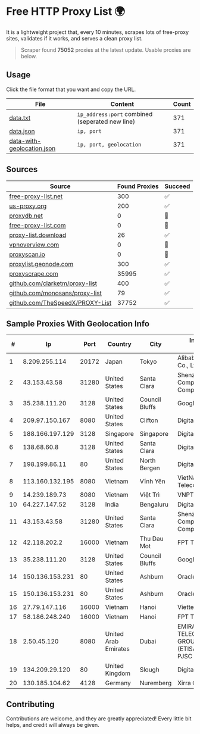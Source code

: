 
# Free HTTP Proxy List 🌍

It is a lightweight project that, every 10 minutes, scrapes lots of free-proxy sites, validates if it works, and serves a clean proxy list.


> Scraper found **75052** proxies at the latest update. Usable proxies are below.

## Usage

Click the file format that you want and copy the URL.


|File|Content|Count|
|----|-------|-----|
|[data.txt](https://raw.githubusercontent.com/themiralay/Proxy-List-World/master/data.txt)|`ip_address:port` combined (seperated new line)|371|
|[data.json](https://raw.githubusercontent.com/themiralay/Proxy-List-World/master/data.json)|`ip, port`|371|
|[data-with-geolocation.json](https://raw.githubusercontent.com/themiralay/Proxy-List-World/master/data-with-geolocation.json)|`ip, port, geolocation`|371|

## Sources

|Source|Found Proxies|Succeed|
|------|-------------|-------|
|[free-proxy-list.net](https://free-proxy-list.net)|300|✅|
|[us-proxy.org](https://www.us-proxy.org)|200|✅|
|[proxydb.net](http://proxydb.net)|0|🚫|
|[free-proxy-list.com](https://free-proxy-list.com/?page=&port=&type%5B%5D=http&type%5B%5D=https&up_time=0&search=Search)|0|🚫|
|[proxy-list.download](https://www.proxy-list.download/HTTP)|26|✅|
|[vpnoverview.com](https://vpnoverview.com/privacy/anonymous-browsing/free-proxy-servers)|0|🚫|
|[proxyscan.io](https://www.proxyscan.io)|0|🚫|
|[proxylist.geonode.com](https://proxylist.geonode.com/api/proxy-list?limit=300&page=1&sort_by=lastChecked&sort_type=desc&protocols=http,https)|300|✅|
|[proxyscrape.com](https://api.proxyscrape.com/v2/?request=displayproxies&protocol=http&timeout=10000&country=all&ssl=all&anonymity=all)|35995|✅|
|[github.com/clarketm/proxy-list](https://raw.githubusercontent.com/clarketm/proxy-list/master/proxy-list-raw.txt)|400|✅|
|[github.com/monosans/proxy-list](https://raw.githubusercontent.com/monosans/proxy-list/main/proxies/http.txt)|79|✅|
|[github.com/TheSpeedX/PROXY-List](https://raw.githubusercontent.com/TheSpeedX/PROXY-List/master/http.txt)|37752|✅|


## Sample Proxies With Geolocation Info

|#|Ip|Port|Country|City|Internet Service Provider|
|-|--|----|-------|----|-------------------------|
|1|8.209.255.114|20172|Japan|Tokyo|Alibaba (US) Technology Co., Ltd.|
|2|43.153.43.58|31280|United States|Santa Clara|Shenzhen Tencent Computer Systems Company Limited|
|3|35.238.111.20|3128|United States|Council Bluffs|Google LLC|
|4|209.97.150.167|8080|United States|Clifton|DigitalOcean, LLC|
|5|188.166.197.129|3128|Singapore|Singapore|DigitalOcean, LLC|
|6|138.68.60.8|3128|United States|Santa Clara|DigitalOcean, LLC|
|7|198.199.86.11|80|United States|North Bergen|DigitalOcean, LLC|
|8|113.160.132.195|8080|Vietnam|Vĩnh Yên|VietNam Post and Telecom Corporation|
|9|14.239.189.73|8080|Vietnam|Việt Trì|VNPT|
|10|64.227.147.52|3128|India|Bengaluru|DigitalOcean, LLC|
|11|43.153.43.58|31280|United States|Santa Clara|Shenzhen Tencent Computer Systems Company Limited|
|12|42.118.202.2|16000|Vietnam|Thu Dau Mot|FPT Telecom Company|
|13|35.238.111.20|3128|United States|Council Bluffs|Google LLC|
|14|150.136.153.231|80|United States|Ashburn|Oracle Corporation|
|15|150.136.153.231|80|United States|Ashburn|Oracle Corporation|
|16|27.79.147.116|16000|Vietnam|Hanoi|Viettel Corporation|
|17|58.186.248.240|16000|Vietnam|Hanoi|FPT Telecom Company|
|18|2.50.45.120|8080|United Arab Emirates|Dubai|EMIRATES TELECOMMUNICATIONS GROUP COMPANY (ETISALAT GROUP) PJSC|
|19|134.209.29.120|80|United Kingdom|Slough|DigitalOcean, LLC|
|20|130.185.104.62|4128|Germany|Nuremberg|Xirra GmbH|



## Contributing

Contributions are welcome, and they are greatly appreciated! Every
little bit helps, and credit will always be given.

